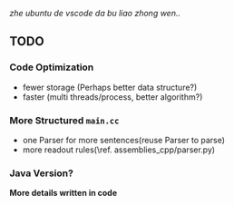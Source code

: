 *zhe ubuntu de vscode da bu liao zhong wen..*

## TODO
### Code Optimization
+ fewer storage (Perhaps better data structure?)
+ faster (multi threads/process, better algorithm?)

### More Structured `main.cc`
+ one Parser for more sentences(reuse Parser to parse)
+ more readout rules(\ref. assemblies_cpp/parser.py)

### Java Version?

**More details written in code**